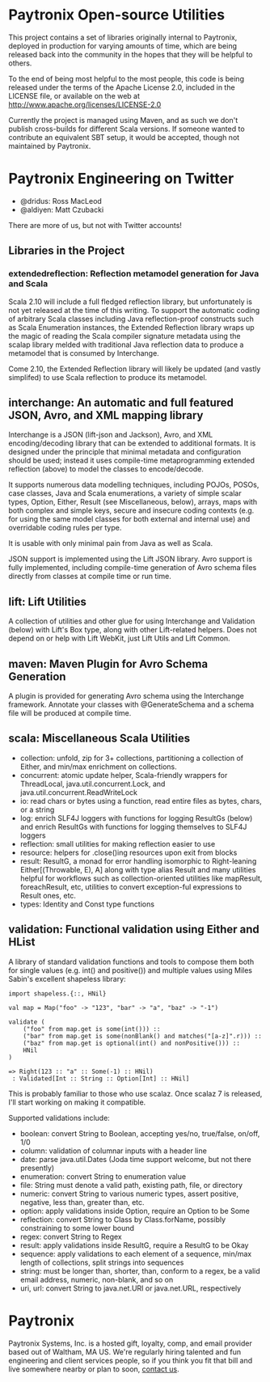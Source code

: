 # Paytronix Open-source Utilities

This project contains a set of libraries originally internal to Paytronix, deployed in production for varying amounts of time, which are being released back into the community in the hopes that they will be helpful to others.

To the end of being most helpful to the most people, this code is being released under the terms of the Apache License 2.0, included in the LICENSE file, or available on the web at http://www.apache.org/licenses/LICENSE-2.0

Currently the project is managed using Maven, and as such we don't publish cross-builds for different Scala versions. If someone wanted to contribute an equivalent SBT setup, it would be accepted, though not maintained by Paytronix.

# Paytronix Engineering on Twitter

* @dridus: Ross MacLeod
* @aldiyen: Matt Czubacki

There are more of us, but not with Twitter accounts!

## Libraries in the Project

### extendedreflection: Reflection metamodel generation for Java and Scala

Scala 2.10 will include a full fledged reflection library, but unfortunately is not yet released at the time of this writing. To support the automatic coding of arbitrary Scala classes including Java reflection-proof constructs such as Scala Enumeration instances, the Extended Reflection library wraps up the magic of reading the Scala compiler signature metadata using the scalap library melded with traditional Java reflection data to produce a metamodel that is consumed by Interchange.

Come 2.10, the Extended Reflection library will likely be updated (and vastly simplifed) to use Scala reflection to produce its metamodel.

## interchange: An automatic and full featured JSON, Avro, and XML mapping library

Interchange is a JSON (lift-json and Jackson), Avro, and XML encoding/decoding library that can be extended to additional formats. It is designed under the principle that minimal metadata and configuration should be used; instead it uses compile-time metaprogramming extended reflection (above) to model the classes to encode/decode.

It supports numerous data modelling techniques, including POJOs, POSOs, case classes, Java and Scala enumerations, a variety of simple scalar types, Option, Either, Result (see Miscellaneous, below), arrays, maps with both complex and simple keys, secure and insecure coding contexts (e.g. for using the same model classes for both external and internal use) and overridable coding rules per type.

It is usable with only minimal pain from Java as well as Scala.

JSON support is implemented using the Lift JSON library. Avro support is fully implemented, including compile-time generation of Avro schema files directly from classes at compile time or run time.

## lift: Lift Utilities

A collection of utilities and other glue for using Interchange and Validation (below) with Lift's Box type, along with other Lift-related helpers. Does not depend on or help with Lift WebKit, just Lift Utils and Lift Common.

## maven: Maven Plugin for Avro Schema Generation

A plugin is provided for generating Avro schema using the Interchange framework. Annotate your classes with @GenerateSchema and a schema file will be produced at compile time.

## scala: Miscellaneous Scala Utilities

* collection: unfold, zip for 3+ collections, partitioning a collection of Either, and min/max enrichment on collections.
* concurrent: atomic update helper, Scala-friendly wrappers for ThreadLocal, java.util.concurrent.Lock, and java.util.concurrent.ReadWriteLock
* io: read chars or bytes using a function, read entire files as bytes, chars, or a string
* log: enrich SLF4J loggers with functions for logging ResultGs (below) and enrich ResultGs with functions for logging themselves to SLF4J loggers
* reflection: small utilities for making reflection easier to use
* resource: helpers for .close()ing resources upon exit from blocks
* result: ResultG, a monad for error handling isomorphic to Right-leaning Either[(Throwable, E), A] along with type alias Result and many utilities helpful for workflows such as collection-oriented utilities like mapResult, foreachResult, etc, utilities to convert exception-ful expressions to Result ones, etc.
* types: Identity and Const type functions

## validation: Functional validation using Either and HList

A library of standard validation functions and tools to compose them both for single values (e.g. int() and positive()) and multiple values using Miles Sabin's excellent shapeless library:

    import shapeless.{::, HNil}

    val map = Map("foo" -> "123", "bar" -> "a", "baz" -> "-1")

    validate (
        ("foo" from map.get is some(int())) ::
        ("bar" from map.get is some(nonBlank() and matches("[a-z]".r))) ::
        ("baz" from map.get is optional(int() and nonPositive())) ::
        HNil
    )

    => Right(123 :: "a" :: Some(-1) :: HNil)
     : Validated[Int :: String :: Option[Int] :: HNil]

This is probably familiar to those who use scalaz. Once scalaz 7 is released, I'll start working on making it compatible.

Supported validations include:

* boolean: convert String to Boolean, accepting yes/no, true/false, on/off, 1/0
* column: validation of columnar inputs with a header line
* date: parse java.util.Dates (Joda time support welcome, but not there presently)
* enumeration: convert String to enumeration value
* file: String must denote a valid path, existing path, file, or directory
* numeric: convert String to various numeric types, assert positive, negative, less than, greater than, etc.
* option: apply validations inside Option, require an Option to be Some
* reflection: convert String to Class by Class.forName, possibly constraining to some lower bound
* regex: convert String to Regex
* result: apply validations inside ResultG, require a ResultG to be Okay
* sequence: apply validations to each element of a sequence, min/max length of collections, split strings into sequences
* string: must be longer than, shorter, than, conform to a regex, be a valid email address, numeric, non-blank, and so on
* uri, url: convert String to java.net.URI or java.net.URL, respectively

# Paytronix

Paytronix Systems, Inc. is a hosted gift, loyalty, comp, and email provider based out of Waltham, MA US. We're regularly hiring talented and fun engineering and client services people, so if you think you fit that bill and live somewhere nearby or plan to soon, [contact us](http://www.paytronix.com/contact).


